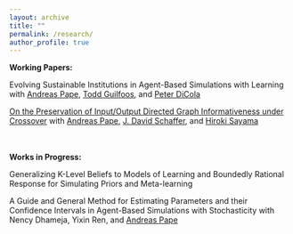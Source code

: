 ```yaml
---
layout: archive
title: ""
permalink: /research/
author_profile: true
---
```

<b>Working Papers:</b><br>

Evolving Sustainable Institutions in Agent-Based Simulations with Learning
with <a href="https://www.binghamton.edu/economics/faculty/profile.html?id=apape"> Andreas Pape</a>,
<a href="https://www.toddguilfoos.com/"> Todd Guilfoos</a>, and
<a href="https://www.law.northwestern.edu/faculty/profiles/peterdicola/"> Peter DiCola</a><br>

<a href="https://arxiv.org/abs/2406.10369"> On the Preservation of Input/Output Directed Graph Informativeness under Crossover</a>
with <a href="https://www.binghamton.edu/economics/faculty/profile.html?id=apape"> Andreas Pape</a>,
<a href="https://scholar.google.com/citations?user=pRy5WdkAAAAJ&hl=en"> J. David Schaffer</a>, and
<a href="http://bingdev.binghamton.edu/sayama/"> Hiroki Sayama</a><br>

<br>
<br>
<b>Works in Progress:</b><br>

Generalizing K-Level Beliefs to Models of Learning and Boundedly Rational Response for Simulating Priors and Meta-learning<br>


A Guide and General Method for Estimating Parameters and their Confidence Intervals in Agent-Based Simulations with Stochasticity
with Nency Dhameja,
Yixin Ren, and
<a href="https://www.binghamton.edu/economics/faculty/profile.html?id=apape"> Andreas Pape</a><br>

